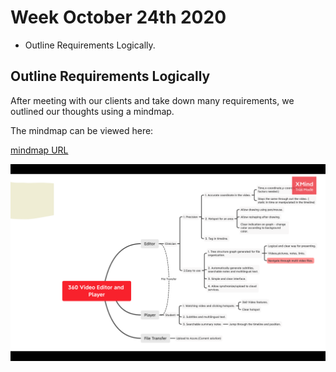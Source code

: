 # Week October 24th 2020
- Outline Requirements Logically.

## Outline Requirements Logically

After meeting with our clients and take down many requirements, we outlined our thoughts using a mindmap.

The mindmap can be viewed here:

[mindmap URL](http://www.xmind.net/m/TfmL8Z)

<a href="/images/mindmap.png"><img src="/images/mindmap.png" style="max-width: 100%; display: block; margin: 10px auto;"></a>
